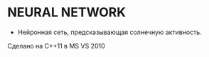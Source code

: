 # NEURAL NETWORK

* Нейронная сеть, предсказывающая солнечную активность.

Сделано на С++11 в MS VS 2010
